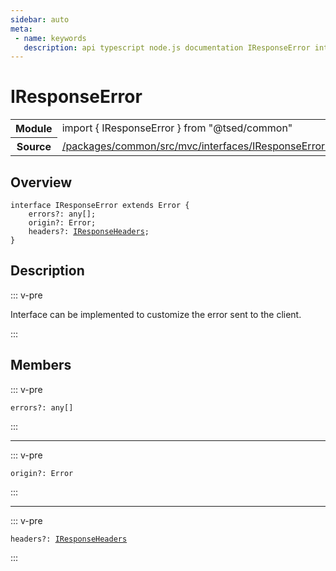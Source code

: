 ```yaml
---
sidebar: auto
meta:
 - name: keywords
   description: api typescript node.js documentation IResponseError interface
---
```

# IResponseError <Badge text="Interface" type="interface"/>
<!-- Summary -->
<section class="symbol-info"><table class="is-full-width"><tbody><tr><th>Module</th><td><div class="lang-typescript"><span class="token keyword">import</span> { IResponseError }&nbsp;<span class="token keyword">from</span>&nbsp;<span class="token string">"@tsed/common"</span></div></td></tr><tr><th>Source</th><td><a href="https://github.com/Romakita/ts-express-decorators/blob/v5.0.2/packages/common/src/mvc/interfaces/IResponseError.ts#L0-L0">/packages/common/src/mvc/interfaces/IResponseError.ts</a></td></tr></tbody></table></section>

<!-- Overview -->
## Overview


<pre><code class="typescript-lang "><span class="token keyword">interface</span> IResponseError <span class="token keyword">extends</span> Error <span class="token punctuation">{</span>
    errors?<span class="token punctuation">:</span> <span class="token keyword">any</span><span class="token punctuation">[</span><span class="token punctuation">]</span><span class="token punctuation">;</span>
    origin?<span class="token punctuation">:</span> Error<span class="token punctuation">;</span>
    headers?<span class="token punctuation">:</span> <a href="/api/common/mvc/interfaces/IResponseHeaders.html"><span class="token">IResponseHeaders</span></a><span class="token punctuation">;</span>
<span class="token punctuation">}</span></code></pre>



<!-- Description -->
## Description

::: v-pre

Interface can be implemented to customize the error sent to the client.

:::


<!-- Members -->




## Members


::: v-pre

<div class="method-overview">
<pre><code class="typescript-lang ">errors?<span class="token punctuation">:</span> <span class="token keyword">any</span><span class="token punctuation">[</span><span class="token punctuation">]</span></code></pre>

</div>



:::



***



::: v-pre

<div class="method-overview">
<pre><code class="typescript-lang ">origin?<span class="token punctuation">:</span> Error</code></pre>

</div>



:::



***



::: v-pre

<div class="method-overview">
<pre><code class="typescript-lang ">headers?<span class="token punctuation">:</span> <a href="/api/common/mvc/interfaces/IResponseHeaders.html"><span class="token">IResponseHeaders</span></a></code></pre>

</div>



:::
